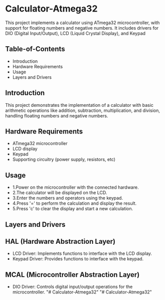 # Calculator-Atmega32
This project implements a calculator using ATmega32 microcontroller, with support for floating numbers and negative numbers. It includes drivers for DIO (Digital Input/Output), LCD (Liquid Crystal Display), and Keypad
## Table-of-Contents
- Introduction
- Hardware Requirements
- Usage
- Layers and Drivers
## Introduction
This project demonstrates the implementation of a calculator with basic arithmetic operations like addition, subtraction, multiplication, and division, handling floating numbers and negative numbers.
## Hardware Requirements
- ATmega32 microcontroller
- LCD display
- Keypad
- Supporting circuitry (power supply, resistors, etc)
## Usage
- 1.Power on the microcontroller with the connected hardware.
- 2.The calculator will be displayed on the LCD.
- 3.Enter the numbers and operators using the keypad.
- 4.Press '=' to perform the calculation and display the result.
- 5.Press 'c' to clear the display and start a new calculation.
## Layers and Drivers
## HAL (Hardware Abstraction Layer)
- LCD Driver: Implements functions to interface with the LCD display.
- Keypad Driver: Provides functions to interface with the keypad.
## MCAL (Microcontroller Abstraction Layer)
- DIO Driver: Controls digital input/output operations for the microcontroller. "# Calculator-Atmega32" "# Calculator-Atmega32"


